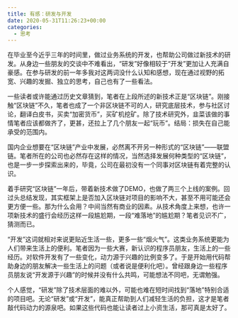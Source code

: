 ```yaml
---
title: 有感：研发与开发
date: 2020-05-31T11:26:23+00:00
categories:
  - 思考
---
```

在毕业至今近乎三年的时间里，做过业务系统的开发，也帮助公司做过新技术的研发。从身边一些朋友的交谈中不难看出，“研发”好像相较于“开发”更加让人充满自豪感。在参与研发的前一年多我对这两词没什么认知和感想，现在通过视野的拓宽、兴趣的发掘、独立的思考，自己也有了一些看法。

一些读者或许能通过历史文章猜到，笔者在上段所述的新技术正是“区块链”。刚接触“区块链”不久，笔者也成了一个非区块链不可的人，研究底层技术，参与社区讨论，翻译白皮书，买卖“加密货币”，买矿机挖矿。除了技术研究外，韭菜该做的事情笔者应该都做齐了，更甚，还拉上了几个朋友一起“玩币”。结局：损失在自己能承受的范围内。

国内企业想要在“区块链”产业中发展，必然离不开另一种形式的“区块链”——联盟链。笔者所在的公司也必然存在这样的情况，当然选择发展何种类型的“区块链”，也是一步一步探索出来的，毕竟，公司在最初没有一个同事对区块链有着完整的认识。

着手研究“区块链”一年后，带着新技术做了DEMO，也做了两三个上线的案例。回过头总结发现，其实框架上是否加入区块链对项目的影响不大，甚至不用可能还会更方便一些。那为什么会用？中间当然有商业的因素。从技术角度上来想，也许一项新技术的盛行会经历这样一段尴尬期，一段“难落地”的尴尬期？笔者见识不广，猜测而已。

“开发”这词就相对来说更贴近生活一些，更多一些“烟火气”。这类业务系统更能为人们带来生活上的便利。笔者因为一些大赛，新认识的程序员朋友，生活上的一些经历。对软件开发有了一些变化，动力源于兴趣的比例变多了。于是开始用代码帮助身边的朋友解决一些生活上的问题（或者说是便利化吧）。曾经跟身边一些程序员朋友说“开发源于兴趣”的时候并没有什么共鸣，可能想法不同吧，无谓勉强。

个人感觉，“研发”除了技术层面的难以外，可能也难在短时间找到“落地”特别合适的项目吧。无论“研发”或“开发”，能真正帮助到人们减轻生活的负担，这才是笔者敲代码动力的源泉吧。如果这些代码也能让读者过上小资生活，那可真是太好了。
